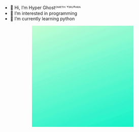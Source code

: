 - 👋 Hi, I’m Hyper Ghostᴼᴹᴱᵀᴴ ᵛᴵᴿᵁˢᴬᴿᴬ
- 👀 I’m interested in programming
- 🌱 I’m currently learning python


<p align="center">
<img src="HG Data Base/ezgif.com-gif-maker.gif" width="320"/>
<p align="center">


<!---
ometh2006/ometh2006 is a ✨ special ✨ repository because its `README.md` (this file) appears on your GitHub profile.
You can click the Preview link to take a look at your changes.
--->

